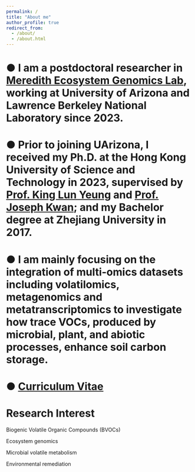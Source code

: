 ```yaml
---
permalink: /
title: "About me"
author_profile: true
redirect_from: 
  - /about/
  - /about.html
---
```


 # ● I am a postdoctoral researcher in [Meredith Ecosystem Genomics Lab](https://www.laurameredith.com/), working at University of Arizona and Lawrence Berkeley National Laboratory since 2023.

 # ● Prior to joining UArizona, I received my Ph.D. at the Hong Kong University of Science and Technology in 2023, supervised by [Prof. King Lun Yeung](https://www.kinglunyeung.net/) and [Prof. Joseph Kwan](https://www.hkust-gz.edu.cn/people/joseph-kai-cho-kwan/); and my Bachelor degree at Zhejiang University in 2017.

 # ● I am mainly focusing on the integration of multi-omics datasets including volatilomics, metagenomics and metatranscriptomics to investigate how trace VOCs, produced by microbial, plant, and abiotic processes, enhance soil carbon storage.

 # ● [Curriculum Vitae](https://ianzhaoxinzhang.github.io//cv/)

Research Interest
======
  Biogenic Volatile Organic Compounds (BVOCs)

  Ecosystem genomics

  Microbial volatile metabolism

  Environmental remediation
